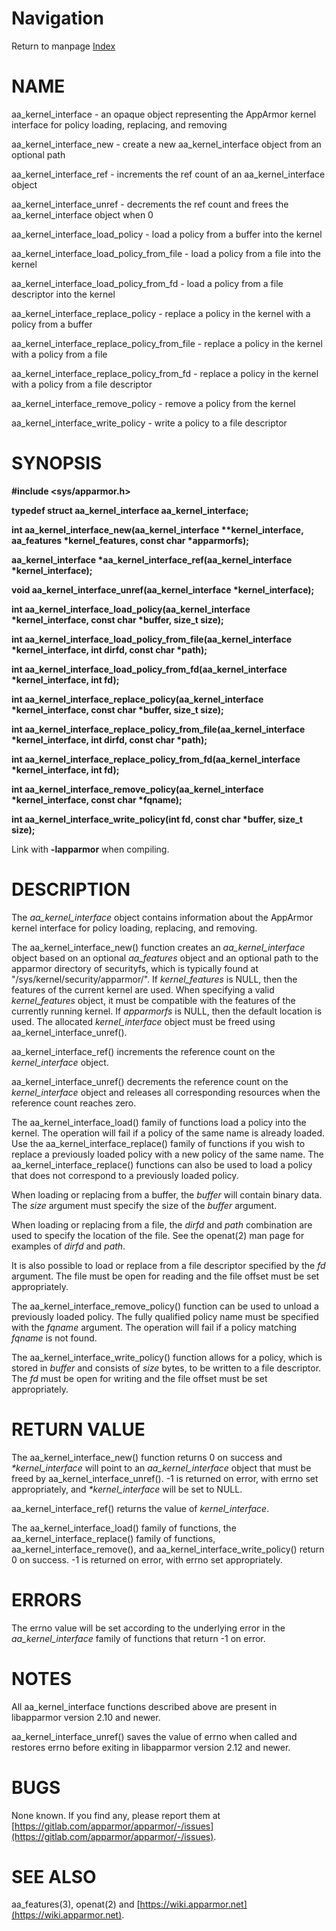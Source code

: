 # Navigation
Return to manpage [Index](ManPages)


# NAME

aa\_kernel\_interface - an opaque object representing the AppArmor kernel interface for policy loading, replacing, and removing

aa\_kernel\_interface\_new - create a new aa\_kernel\_interface object from an optional path

aa\_kernel\_interface\_ref - increments the ref count of an aa\_kernel\_interface object

aa\_kernel\_interface\_unref - decrements the ref count and frees the aa\_kernel\_interface object when 0

aa\_kernel\_interface\_load\_policy - load a policy from a buffer into the kernel

aa\_kernel\_interface\_load\_policy\_from\_file - load a policy from a file into the kernel

aa\_kernel\_interface\_load\_policy\_from\_fd - load a policy from a file descriptor into the kernel

aa\_kernel\_interface\_replace\_policy - replace a policy in the kernel with a policy from a buffer

aa\_kernel\_interface\_replace\_policy\_from\_file - replace a policy in the kernel with a policy from a file

aa\_kernel\_interface\_replace\_policy\_from\_fd - replace a policy in the kernel with a policy from a file descriptor

aa\_kernel\_interface\_remove\_policy - remove a policy from the kernel

aa\_kernel\_interface\_write\_policy - write a policy to a file descriptor

# SYNOPSIS

**#include &lt;sys/apparmor.h>**

**typedef struct aa\_kernel\_interface aa\_kernel\_interface;**

**int aa\_kernel\_interface\_new(aa\_kernel\_interface \*\*kernel\_interface, aa\_features \*kernel\_features, const char \*apparmorfs);**

**aa\_kernel\_interface \*aa\_kernel\_interface\_ref(aa\_kernel\_interface \*kernel\_interface);**

**void aa\_kernel\_interface\_unref(aa\_kernel\_interface \*kernel\_interface);**

**int aa\_kernel\_interface\_load\_policy(aa\_kernel\_interface \*kernel\_interface, const char \*buffer, size\_t size);**

**int aa\_kernel\_interface\_load\_policy\_from\_file(aa\_kernel\_interface \*kernel\_interface, int dirfd, const char \*path);**

**int aa\_kernel\_interface\_load\_policy\_from\_fd(aa\_kernel\_interface \*kernel\_interface, int fd);**

**int aa\_kernel\_interface\_replace\_policy(aa\_kernel\_interface \*kernel\_interface, const char \*buffer, size\_t size);**

**int aa\_kernel\_interface\_replace\_policy\_from\_file(aa\_kernel\_interface \*kernel\_interface, int dirfd, const char \*path);**

**int aa\_kernel\_interface\_replace\_policy\_from\_fd(aa\_kernel\_interface \*kernel\_interface, int fd);**

**int aa\_kernel\_interface\_remove\_policy(aa\_kernel\_interface \*kernel\_interface, const char \*fqname);**

**int aa\_kernel\_interface\_write\_policy(int fd, const char \*buffer, size\_t size);**

Link with **-lapparmor** when compiling.

# DESCRIPTION

The _aa\_kernel\_interface_ object contains information about the AppArmor
kernel interface for policy loading, replacing, and removing.

The aa\_kernel\_interface\_new() function creates an _aa\_kernel\_interface_ object
based on an optional _aa\_features_ object and an optional path to the apparmor
directory of securityfs, which is typically found at
"/sys/kernel/security/apparmor/". If _kernel\_features_ is NULL, then the
features of the current kernel are used. When specifying a valid
_kernel\_features_ object, it must be compatible with the features of the
currently running kernel. If _apparmorfs_ is NULL, then the default location
is used. The allocated _kernel\_interface_ object must be freed using
aa\_kernel\_interface\_unref().

aa\_kernel\_interface\_ref() increments the reference count on the
_kernel\_interface_ object.

aa\_kernel\_interface\_unref() decrements the reference count on the
_kernel\_interface_ object and releases all corresponding resources when the
reference count reaches zero.

The aa\_kernel\_interface\_load() family of functions load a policy into the
kernel. The operation will fail if a policy of the same name is already loaded.
Use the aa\_kernel\_interface\_replace() family of functions if you wish to
replace a previously loaded policy with a new policy of the same name. The
aa\_kernel\_interface\_replace() functions can also be used to load a policy that
does not correspond to a previously loaded policy.

When loading or replacing from a buffer, the _buffer_ will contain binary
data. The _size_ argument must specify the size of the _buffer_ argument.

When loading or replacing from a file, the _dirfd_ and _path_ combination are
used to specify the location of the file. See the openat(2) man page for
examples of _dirfd_ and _path_.

It is also possible to load or replace from a file descriptor specified by the
_fd_ argument. The file must be open for reading and the file offset must be
set appropriately.

The aa\_kernel\_interface\_remove\_policy() function can be used to unload a
previously loaded policy. The fully qualified policy name must be specified
with the _fqname_ argument. The operation will fail if a policy matching
_fqname_ is not found.

The aa\_kernel\_interface\_write\_policy() function allows for a policy, which is
stored in _buffer_ and consists of _size_ bytes, to be written to a file
descriptor. The _fd_ must be open for writing and the file offset must be set
appropriately.

# RETURN VALUE

The aa\_kernel\_interface\_new() function returns 0 on success and
_\*kernel\_interface_ will point to an _aa\_kernel\_interface_ object that must
be freed by aa\_kernel\_interface\_unref(). -1 is returned on error, with errno
set appropriately, and _\*kernel\_interface_ will be set to NULL.

aa\_kernel\_interface\_ref() returns the value of _kernel\_interface_.

The aa\_kernel\_interface\_load() family of functions, the
aa\_kernel\_interface\_replace() family of functions,
aa\_kernel\_interface\_remove(), and aa\_kernel\_interface\_write\_policy()
return 0 on success. -1 is returned on error, with errno set appropriately.

# ERRORS

The errno value will be set according to the underlying error in the
_aa\_kernel\_interface_ family of functions that return -1 on error.

# NOTES

All aa\_kernel\_interface functions described above are present in libapparmor
version 2.10 and newer.

aa\_kernel\_interface\_unref() saves the value of errno when called and restores
errno before exiting in libapparmor version 2.12 and newer.

# BUGS

None known. If you find any, please report them at
[https://gitlab.com/apparmor/apparmor/-/issues](https://gitlab.com/apparmor/apparmor/-/issues).

# SEE ALSO

aa\_features(3), openat(2) and [https://wiki.apparmor.net](https://wiki.apparmor.net).
